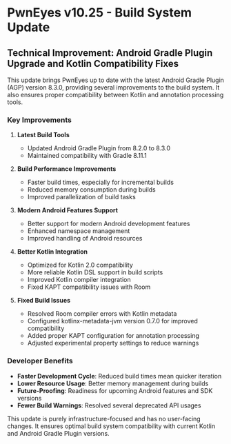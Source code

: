 # PwnEyes v10.25 - Build System Update

## Technical Improvement: Android Gradle Plugin Upgrade and Kotlin Compatibility Fixes

This update brings PwnEyes up to date with the latest Android Gradle Plugin (AGP) version 8.3.0, providing several improvements to the build system. It also ensures proper compatibility between Kotlin and annotation processing tools.

### Key Improvements

1. **Latest Build Tools**
   - Updated Android Gradle Plugin from 8.2.0 to 8.3.0
   - Maintained compatibility with Gradle 8.11.1

2. **Build Performance Improvements**
   - Faster build times, especially for incremental builds
   - Reduced memory consumption during builds
   - Improved parallelization of build tasks

3. **Modern Android Features Support**
   - Better support for modern Android development features
   - Enhanced namespace management
   - Improved handling of Android resources

4. **Better Kotlin Integration**
   - Optimized for Kotlin 2.0 compatibility
   - More reliable Kotlin DSL support in build scripts
   - Improved Kotlin compiler integration
   - Fixed KAPT compatibility issues with Room

5. **Fixed Build Issues**
   - Resolved Room compiler errors with Kotlin metadata
   - Configured kotlinx-metadata-jvm version 0.7.0 for improved compatibility
   - Added proper KAPT configuration for annotation processing
   - Adjusted experimental property settings to reduce warnings

### Developer Benefits

- **Faster Development Cycle**: Reduced build times mean quicker iteration
- **Lower Resource Usage**: Better memory management during builds
- **Future-Proofing**: Readiness for upcoming Android features and SDK versions
- **Fewer Build Warnings**: Resolved several deprecated API usages

This update is purely infrastructure-focused and has no user-facing changes. It ensures optimal build system compatibility with current Kotlin and Android Gradle Plugin versions.
